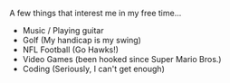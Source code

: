 ﻿A few things that interest me in my free time...
- Music / Playing guitar
- Golf (My handicap is my swing)
- NFL Football (Go Hawks!)
- Video Games (been hooked since Super Mario Bros.)
- Coding (Seriously, I can't get enough)